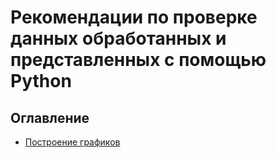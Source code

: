 # Рекомендации по проверке данных обработанных и представленных с помощью Python

## Оглавление

* [Построение графиков](plot.md)
